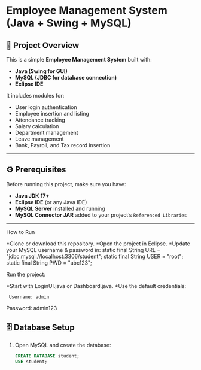 # Employee Management System (Java + Swing + MySQL)

## 📌 Project Overview
This is a simple **Employee Management System** built with:
- **Java (Swing for GUI)**
- **MySQL (JDBC for database connection)**
- **Eclipse IDE**

It includes modules for:
- User login authentication
- Employee insertion and listing
- Attendance tracking
- Salary calculation
- Department management
- Leave management
- Bank, Payroll, and Tax record insertion

---

## ⚙️ Prerequisites
Before running this project, make sure you have:
- **Java JDK 17+**
- **Eclipse IDE** (or any Java IDE)
- **MySQL Server** installed and running
- **MySQL Connector JAR** added to your project’s `Referenced Libraries`

---


How to Run

*Clone or download this repository.
*Open the project in Eclipse.
*Update your MySQL username & password in:
     static final String URL = "jdbc:mysql://localhost:3306/student";
     static final String USER = "root";
     static final String PWD = "abc123";

Run the project:

*Start with LoginUI.java or Dashboard.java.
*Use the default credentials:

     Username: admin
   Password: admin123



## 🗄️ Database Setup
1. Open MySQL and create the database:
   ```sql
   CREATE DATABASE student;
   USE student;
